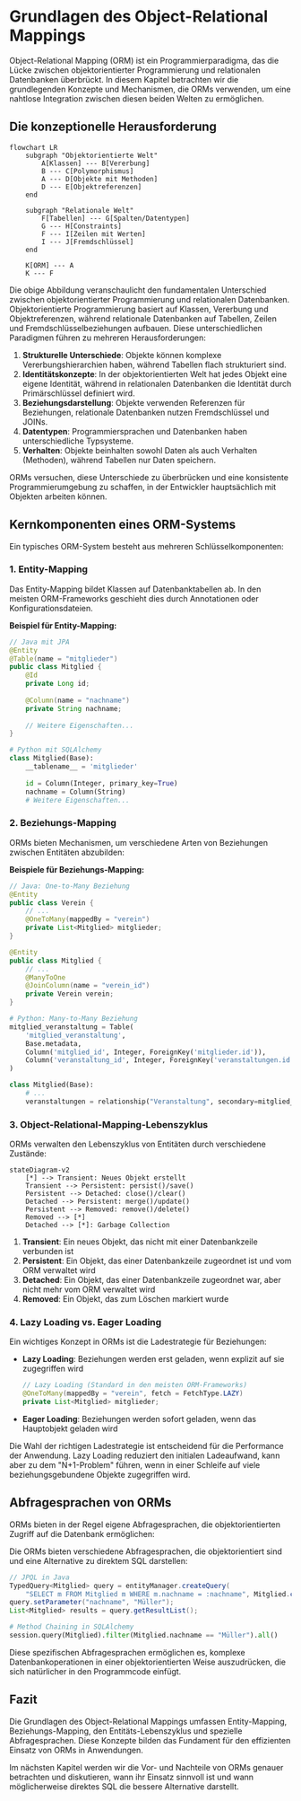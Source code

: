 # Grundlagen des Object-Relational Mappings

Object-Relational Mapping (ORM) ist ein Programmierparadigma, das die Lücke zwischen objektorientierter Programmierung und relationalen Datenbanken überbrückt. In diesem Kapitel betrachten wir die grundlegenden Konzepte und Mechanismen, die ORMs verwenden, um eine nahtlose Integration zwischen diesen beiden Welten zu ermöglichen.

## Die konzeptionelle Herausforderung

```mermaid
flowchart LR
    subgraph "Objektorientierte Welt"
        A[Klassen] --- B[Vererbung]
        B --- C[Polymorphismus]
        A --- D[Objekte mit Methoden]
        D --- E[Objektreferenzen]
    end
    
    subgraph "Relationale Welt"
        F[Tabellen] --- G[Spalten/Datentypen]
        G --- H[Constraints]
        F --- I[Zeilen mit Werten]
        I --- J[Fremdschlüssel]
    end
    
    K[ORM] --- A
    K --- F
```

Die obige Abbildung veranschaulicht den fundamentalen Unterschied zwischen objektorientierter Programmierung und relationalen Datenbanken. Objektorientierte Programmierung basiert auf Klassen, Vererbung und Objektreferenzen, während relationale Datenbanken auf Tabellen, Zeilen und Fremdschlüsselbeziehungen aufbauen. Diese unterschiedlichen Paradigmen führen zu mehreren Herausforderungen:

1. **Strukturelle Unterschiede**: Objekte können komplexe Vererbungshierarchien haben, während Tabellen flach strukturiert sind.
2. **Identitätskonzepte**: In der objektorientierten Welt hat jedes Objekt eine eigene Identität, während in relationalen Datenbanken die Identität durch Primärschlüssel definiert wird.
3. **Beziehungsdarstellung**: Objekte verwenden Referenzen für Beziehungen, relationale Datenbanken nutzen Fremdschlüssel und JOINs.
4. **Datentypen**: Programmiersprachen und Datenbanken haben unterschiedliche Typsysteme.
5. **Verhalten**: Objekte beinhalten sowohl Daten als auch Verhalten (Methoden), während Tabellen nur Daten speichern.

ORMs versuchen, diese Unterschiede zu überbrücken und eine konsistente Programmierumgebung zu schaffen, in der Entwickler hauptsächlich mit Objekten arbeiten können.

## Kernkomponenten eines ORM-Systems

Ein typisches ORM-System besteht aus mehreren Schlüsselkomponenten:

### 1. Entity-Mapping

Das Entity-Mapping bildet Klassen auf Datenbanktabellen ab. In den meisten ORM-Frameworks geschieht dies durch Annotationen oder Konfigurationsdateien.

**Beispiel für Entity-Mapping:**

```java
// Java mit JPA
@Entity
@Table(name = "mitglieder")
public class Mitglied {
    @Id
    private Long id;
    
    @Column(name = "nachname")
    private String nachname;
    
    // Weitere Eigenschaften...
}
```

```python
# Python mit SQLAlchemy
class Mitglied(Base):
    __tablename__ = 'mitglieder'
    
    id = Column(Integer, primary_key=True)
    nachname = Column(String)
    # Weitere Eigenschaften...
```

### 2. Beziehungs-Mapping

ORMs bieten Mechanismen, um verschiedene Arten von Beziehungen zwischen Entitäten abzubilden:

**Beispiele für Beziehungs-Mapping:**

```java
// Java: One-to-Many Beziehung
@Entity
public class Verein {
    // ...
    @OneToMany(mappedBy = "verein")
    private List<Mitglied> mitglieder;
}

@Entity
public class Mitglied {
    // ...
    @ManyToOne
    @JoinColumn(name = "verein_id")
    private Verein verein;
}
```

```python
# Python: Many-to-Many Beziehung
mitglied_veranstaltung = Table(
    'mitglied_veranstaltung',
    Base.metadata,
    Column('mitglied_id', Integer, ForeignKey('mitglieder.id')),
    Column('veranstaltung_id', Integer, ForeignKey('veranstaltungen.id'))
)

class Mitglied(Base):
    # ...
    veranstaltungen = relationship("Veranstaltung", secondary=mitglied_veranstaltung)
```

### 3. Object-Relational-Mapping-Lebenszyklus

ORMs verwalten den Lebenszyklus von Entitäten durch verschiedene Zustände:

```mermaid
stateDiagram-v2
    [*] --> Transient: Neues Objekt erstellt
    Transient --> Persistent: persist()/save()
    Persistent --> Detached: close()/clear()
    Detached --> Persistent: merge()/update()
    Persistent --> Removed: remove()/delete()
    Removed --> [*]
    Detached --> [*]: Garbage Collection
```

1. **Transient**: Ein neues Objekt, das nicht mit einer Datenbankzeile verbunden ist
2. **Persistent**: Ein Objekt, das einer Datenbankzeile zugeordnet ist und vom ORM verwaltet wird
3. **Detached**: Ein Objekt, das einer Datenbankzeile zugeordnet war, aber nicht mehr vom ORM verwaltet wird
4. **Removed**: Ein Objekt, das zum Löschen markiert wurde

### 4. Lazy Loading vs. Eager Loading

Ein wichtiges Konzept in ORMs ist die Ladestrategie für Beziehungen:

- **Lazy Loading**: Beziehungen werden erst geladen, wenn explizit auf sie zugegriffen wird
  ```java
  // Lazy Loading (Standard in den meisten ORM-Frameworks)
  @OneToMany(mappedBy = "verein", fetch = FetchType.LAZY)
  private List<Mitglied> mitglieder;
  ```

- **Eager Loading**: Beziehungen werden sofort geladen, wenn das Hauptobjekt geladen wird

Die Wahl der richtigen Ladestrategie ist entscheidend für die Performance der Anwendung. Lazy Loading reduziert den initialen Ladeaufwand, kann aber zu dem "N+1-Problem" führen, wenn in einer Schleife auf viele beziehungsgebundene Objekte zugegriffen wird.

## Abfragesprachen von ORMs

ORMs bieten in der Regel eigene Abfragesprachen, die objektorientierten Zugriff auf die Datenbank ermöglichen:

Die ORMs bieten verschiedene Abfragesprachen, die objektorientiert sind und eine Alternative zu direktem SQL darstellen:

```java
// JPQL in Java
TypedQuery<Mitglied> query = entityManager.createQuery(
    "SELECT m FROM Mitglied m WHERE m.nachname = :nachname", Mitglied.class);
query.setParameter("nachname", "Müller");
List<Mitglied> results = query.getResultList();
```

```python
# Method Chaining in SQLAlchemy
session.query(Mitglied).filter(Mitglied.nachname == "Müller").all()
```

Diese spezifischen Abfragesprachen ermöglichen es, komplexe Datenbankoperationen in einer objektorientierten Weise auszudrücken, die sich natürlicher in den Programmcode einfügt.

## Fazit

Die Grundlagen des Object-Relational Mappings umfassen Entity-Mapping, Beziehungs-Mapping, den Entitäts-Lebenszyklus und spezielle Abfragesprachen. Diese Konzepte bilden das Fundament für den effizienten Einsatz von ORMs in Anwendungen.

Im nächsten Kapitel werden wir die Vor- und Nachteile von ORMs genauer betrachten und diskutieren, wann ihr Einsatz sinnvoll ist und wann möglicherweise direktes SQL die bessere Alternative darstellt.

